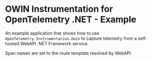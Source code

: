 # OWIN Instrumentation for OpenTelemetry .NET - Example

An example application that shows how to use
`OpenTelemetry.Instrumentation.Owin` to capture telemetry from a
self-hosted WebAPI .NET Framework service.

Span names are set to the route template resolved by WebAPI.
